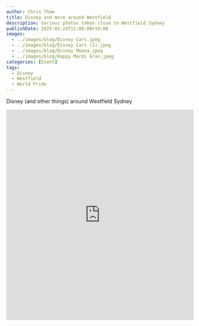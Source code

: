 ```yaml
---
author: Chris Tham
title: Disney and more around Westfield
description: Various photos taken close to Westfield Sydney
publishDate: 2023-02-24T11:00:00+10:00
images:
  - ../images/blog/Disney Cars.jpeg
  - ../images/blog/Disney Cars (1).jpeg
  - ../images/blog/Disney Moana.jpeg
  - ../images/blog/Happy Mardi Gras.jpeg
categories: [Event]
tags:
  - Disney
  - Westfield
  - World Pride
---
```


Disney (and other things) around Westfield Sydney

<iframe src="https://www.facebook.com/plugins/post.php?href=https%3A%2F%2Fwww.facebook.com%2Fchris1.tham%2Fposts%2Fpfbid02w31LnbzpbUsx3GwuiUrnHGY6MtcWdRRHr8NSxVNz2Lhfjm6Uaptt9G1CVaK5cVysl&show_text=true&width=500" width="500" height="562" style="border:none;overflow:hidden" scrolling="no" frameborder="0" allowfullscreen="true" allow="autoplay; clipboard-write; encrypted-media; picture-in-picture; web-share"></iframe>
